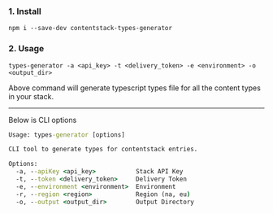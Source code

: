 ### 1. Install
```
npm i --save-dev contentstack-types-generator
```

### 2. Usage
```
types-generator -a <api_key> -t <delivery_token> -e <environment> -o <output_dir>
```

Above command will generate typescript types file for all the content types in your stack.

---

Below is CLI options

```cmd
Usage: types-generator [options]

CLI tool to generate types for contentstack entries.

Options:
  -a, --apiKey <api_key>           Stack API Key
  -t, --token <delivery_token>     Delivery Token
  -e, --environment <environment>  Environment
  -r, --region <region>            Region (na, eu)
  -o, --output <output_dir>        Output Directory
```